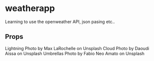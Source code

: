 # weatherapp

Learning to use the openweather API, json pasing etc.. 

## Props

Lightning Photo by Max LaRochelle on Unsplash
Cloud Photo by Daoudi Aissa on Unsplash
Umbrellas Photo by Fabio Neo Amato on Unsplash
